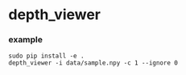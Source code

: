# depth_viewer

### example
```
sudo pip install -e .
depth_viewer -i data/sample.npy -c 1 --ignore 0
```